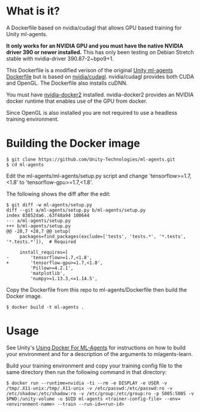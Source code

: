 # What is it?
A Dockerfile based on nvidia/cudagl that allows GPU based training for Unity ml-agents. 

__**It only works for an NVIDIA GPU and you must have the native NVIDIA driver 390 or newer installed.**__ This has only been testing on Debian Stretch stable with nvidia-driver 390.87-2~bpo9+1.

This Dockerfile is a modified verison of the original [Unity ml-agents
Dockerfile](https://github.com/Unity-Technologies/ml-agents/blob/master/docs/Using-Docker.md)
but is based on
[nvidia/cudagl](https://hub.docker.com/r/nvidia/cudagl). nvidia/cudagl
provides both CUDA and OpenGL. The Dockerfile also installs cuDNN.

You must have
[nvidia-docker2](https://github.com/nvidia/nvidia-docker/wiki/Installation-%28version-2.0%29)
installed. nvidia-docker2 provides an NVIDIA docker runtime that
enables use of the GPU from docker.

Since OpenGL is also installed you are not required to use a headless training environment.

# Building the Docker image

```
$ git clone https://github.com/Unity-Technologies/ml-agents.git
$ cd ml-agents
```

Edit the ml-agents/ml-agents/setup.py script and change 'tensorflow>=1.7,<1.8' to 'tensorflow-gpu>=1.7,<1.8'.

The following shows the diff after the edit:

```
$ git diff -w ml-agents/setup.py
diff --git a/ml-agents/setup.py b/ml-agents/setup.py
index 83852da6..63f48a94 100644
--- a/ml-agents/setup.py
+++ b/ml-agents/setup.py
@@ -28,7 +28,7 @@ setup(
     packages=find_packages(exclude=['tests', 'tests.*', '*.tests', '*.tests.*']),  # Required

     install_requires=[
-        'tensorflow>=1.7,<1.8',
+        'tensorflow-gpu>=1.7,<1.8',
         'Pillow>=4.2.1',
         'matplotlib',
         'numpy>=1.13.3,<=1.14.5',
```

Copy the Dockerfile from this repo to ml-agents/Dockerfile then build the Docker image.

```
$ docker build -t ml-agents .
```

# Usage

See Unity's [Using Docker For ML-Agents](https://github.com/Unity-Technologies/ml-agents/blob/master/docs/Using-Docker.md) for instructions on how to build your environment and for a description of the arguments to mlagents-learn.

Build your training environment and copy your training config file to the same directory then run the following command in that directory:

```
$ docker run --runtime=nvidia -ti --rm -e DISPLAY -e USER -v /tmp/.X11-unix:/tmp/.X11-unix -v /etc/passwd:/etc/passwd:ro -v /etc/shadow:/etc/shadow:ro -v /etc/group:/etc/group:ro -p 5005:5005 -v $PWD:/unity-volume -u $UID ml-agents <trainer-config-file> --env=<environment-name> --train --run-id=<run-id>
```
